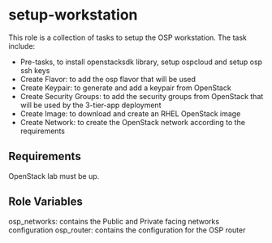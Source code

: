 setup-workstation
=================

This role is a collection of tasks to setup the OSP workstation. The task include:
- Pre-tasks, to install openstacksdk library, setup ospcloud and setup osp ssh keys
- Create Flavor: to add the osp flavor that will be used
- Create Keypair: to generate and add a keypair from OpenStack
- Create Security Groups: to add the security groups from OpenStack that will be used by the 3-tier-app deployment
- Create Image: to download and create an RHEL OpenStack image
- Create Network: to create the OpenStack network according to the requirements

Requirements
------------

OpenStack lab must be up.

Role Variables
--------------

osp_networks: contains the Public and Private facing networks configuration
osp_router: contains the configuration for the OSP router
